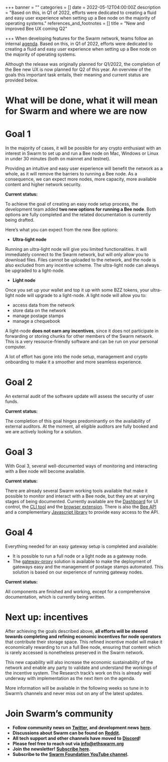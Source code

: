 +++
banner = ""
categories = []
date = 2022-05-12T04:00:00Z
description = "Based on this, in Q1 of 2022, efforts were dedicated to creating a fluid and easy user experience when setting up a Bee node on the majority of operating systems."
references_and_footnotes = []
title = "New and improved Bee UX coming Q2"

+++
When developing features for the Swarm network, teams follow an internal [agenda](https://progress.ethswarm.org/). Based on this, in Q1 of 2022, efforts were dedicated to creating a fluid and easy user experience when setting up a Bee node on the majority of operating systems.

Although the release was originally planned for Q1/2022, the completion of the Bee new UX is now planned for Q2 of this year. An overview of the goals this important task entails, their meaning and current status are provided below.

# What will be done, what it will mean for Swarm and where we are now

# Goal 1

In the majority of cases, it will be possible for any crypto enthusiast with an interest in Swarm to set up and run a Bee node on Mac, Windows or Linux in under 30 minutes (both on mainnet and testnet).

Providing an intuitive and easy user experience will benefit the network as a whole, as it will remove the barriers to running a Bee node. As a consequence, we can expect more nodes, more capacity, more available content and higher network security.

**Current status:**

To achieve the goal of creating an easy node setup process, the development team added **two new options for running a Bee node**. Both options are fully completed and the related documentation is currently being drafted.

Here’s what you can expect from the new Bee options:

* **Ultra-light node**

Running an ultra-light node will give you limited functionalities. It will immediately connect to the Swarm network, but will only allow you to download files. Files cannot be uploaded to the network, and the node is also excluded from any incentive scheme. The ultra-light node can always be upgraded to a light-node.

* **Light node**

Once you set up your wallet and top it up with some BZZ tokens, your ultra-light node will upgrade to a light-node. A light node will allow you to:

* access data from the network
* store data on the network
* manage postage stamps
* manage a chequebook

A light-node **does not earn any incentives**, since it does not participate in forwarding or storing chunks for other members of the Swarm network. This is a very resource-friendly software and can be run on your personal computer.

A lot of effort has gone into the node setup, management and crypto onboarding to make it a smoother and more seamless experience.

# Goal 2

An external audit of the software update will assess the security of user funds.

**Current status:**

The completion of this goal hinges predominantly on the availability of external auditors. At the moment, all eligible auditors are fully booked and we are actively looking for a solution.

# Goal 3

With Goal 3, several well-documented ways of monitoring and interacting with a Bee node will become available.

**Current status:**

There are already several Swarm working tools available that make it possible to monitor and interact with a Bee node, but they are at varying stages of being documented. Currently available are the [Dashboard](https://github.com/ethersphere/bee-dashboard) for UI control, the [CLI tool](https://github.com/ethersphere/swarm-cli) and the [browser extension](https://github.com/ethersphere/swarm-extension). There is also the [Bee API](https://docs.ethswarm.org/docs/api-reference/api-reference) and a complementary [Javascript library](https://bee-js.ethswarm.org/docs/) to provide easy access to the API.

# Goal 4

Everything needed for an easy gateway setup is completed and available:

* It is possible to run a full node or a light node as a gateway node.
* The [gateway-proxy](https://github.com/ethersphere/gateway-proxy) solution is available to make the deployment of gateways easy and the management of postage stamps automated. This solution is based on our experience of running gateway nodes.

**Current status:**

All components are finished and working, except for a comprehensive documentation, which is currently being written.

# Next up: incentives

After achieving the goals described above, **all efforts will be steered towards completing and refining economic incentives for node operators** that contribute their storage space. This refined incentive model will make it economically rewarding to run a full Bee node, ensuring that content which is rarely accessed is nonetheless preserved in the Swarm network.

This new capability will also increase the economic sustainability of the network and enable any party to validate and understand the workings of the incentive system. The Research track’s work on this is already well underway with implementation as the next item on the agenda.

More information will be available in the following weeks so tune in to Swarm’s channels and never miss out on any of the latest updates.

# Join Swarm’s community

* **Follow community news on** [**Twitter**](https://twitter.com/ethswarmhive)**, and development news** [**here**](https://twitter.com/ethswarm)**.**
* **Discussions about Swarm can be found on** [**Reddit**](https://www.reddit.com/r/ethswarm/)**.**
* **All tech support and other channels have moved to** [**Discord**](https://discord.gg/wdghaQsGq5)**!**
* **Please feel free to reach out via info@ethswarm.org**
* **Join the newsletter!** [**Subscribe here**](https://www.ethswarm.org/newsletter.html)**.**
* **Subscribe to the** [**Swarm Foundation YouTube channel**](https://www.youtube.com/channel/UCu6ywn9MTqdREuE6xuRkskA/videos)**.**
